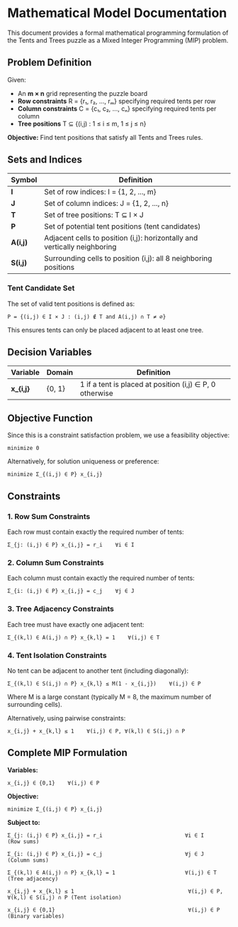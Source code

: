 # Mathematical Model Documentation

This document provides a formal mathematical programming formulation of the Tents and Trees puzzle as a Mixed Integer Programming (MIP) problem.

## Problem Definition

Given:
- An **m × n** grid representing the puzzle board
- **Row constraints** R = {r₁, r₂, ..., rₘ} specifying required tents per row
- **Column constraints** C = {c₁, c₂, ..., cₙ} specifying required tents per column  
- **Tree positions** T ⊆ {(i,j) : 1 ≤ i ≤ m, 1 ≤ j ≤ n}

**Objective:** Find tent positions that satisfy all Tents and Trees rules.

## Sets and Indices

| Symbol | Definition |
|--------|------------|
| **I** | Set of row indices: I = {1, 2, ..., m} |
| **J** | Set of column indices: J = {1, 2, ..., n} |
| **T** | Set of tree positions: T ⊆ I × J |
| **P** | Set of potential tent positions (tent candidates) |
| **A(i,j)** | Adjacent cells to position (i,j): horizontally and vertically neighboring |
| **S(i,j)** | Surrounding cells to position (i,j): all 8 neighboring positions |

### Tent Candidate Set
The set of valid tent positions is defined as:

```
P = {(i,j) ∈ I × J : (i,j) ∉ T and A(i,j) ∩ T ≠ ∅}
```

This ensures tents can only be placed adjacent to at least one tree.

## Decision Variables

| Variable | Domain | Definition |
|----------|--------|------------|
| **x_{i,j}** | {0, 1} | 1 if a tent is placed at position (i,j) ∈ P, 0 otherwise |

## Objective Function

Since this is a constraint satisfaction problem, we use a feasibility objective:

```
minimize 0
```

Alternatively, for solution uniqueness or preference:

```
minimize Σ_{(i,j) ∈ P} x_{i,j}
```

## Constraints

### 1. Row Sum Constraints
Each row must contain exactly the required number of tents:

```
Σ_{j: (i,j) ∈ P} x_{i,j} = r_i    ∀i ∈ I
```

### 2. Column Sum Constraints  
Each column must contain exactly the required number of tents:

```
Σ_{i: (i,j) ∈ P} x_{i,j} = c_j    ∀j ∈ J
```

### 3. Tree Adjacency Constraints
Each tree must have exactly one adjacent tent:

```
Σ_{(k,l) ∈ A(i,j) ∩ P} x_{k,l} = 1    ∀(i,j) ∈ T
```

### 4. Tent Isolation Constraints
No tent can be adjacent to another tent (including diagonally):

```
Σ_{(k,l) ∈ S(i,j) ∩ P} x_{k,l} ≤ M(1 - x_{i,j})    ∀(i,j) ∈ P
```

Where M is a large constant (typically M = 8, the maximum number of surrounding cells).

Alternatively, using pairwise constraints:

```
x_{i,j} + x_{k,l} ≤ 1    ∀(i,j) ∈ P, ∀(k,l) ∈ S(i,j) ∩ P
```

## Complete MIP Formulation

**Variables:**
```
x_{i,j} ∈ {0,1}    ∀(i,j) ∈ P
```

**Objective:**
```
minimize Σ_{(i,j) ∈ P} x_{i,j}
```

**Subject to:**
```
Σ_{j: (i,j) ∈ P} x_{i,j} = r_i                          ∀i ∈ I     (Row sums)

Σ_{i: (i,j) ∈ P} x_{i,j} = c_j                          ∀j ∈ J     (Column sums)

Σ_{(k,l) ∈ A(i,j) ∩ P} x_{k,l} = 1                      ∀(i,j) ∈ T (Tree adjacency)

x_{i,j} + x_{k,l} ≤ 1                                    ∀(i,j) ∈ P, ∀(k,l) ∈ S(i,j) ∩ P (Tent isolation)

x_{i,j} ∈ {0,1}                                          ∀(i,j) ∈ P (Binary variables)
```
